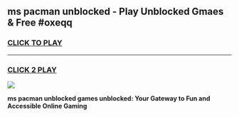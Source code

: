 
## ms pacman unblocked - Play Unblocked Gmaes & Free #oxeqq
<h3>
<a href="https://news.freeplayer.one?title=ms_pacman_unblocked&ref=24F">CLICK TO PLAY</a></h3>
<hr>

<h3>
<a href="https://news.freeplayer.one?title=ms_pacman_unblocked&ref=24F">CLICK 2 PLAY</a>
  
</h3>

<a href="https://news.freeplayer.one?title=ms_pacman_unblocked&ref=24F/"><img src="https://clearcache.store/games.png"></a>


**ms pacman unblocked games unblocked: Your Gateway to Fun and Accessible Online Gaming**
